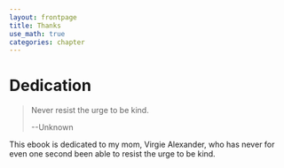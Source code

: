 ```yaml
---
layout: frontpage
title: Thanks
use_math: true
categories: chapter
---
```


# Dedication

> Never resist the urge to be kind.
>
> --Unknown

This ebook is dedicated to my mom, Virgie Alexander, who has never for even one second been able to resist the urge to be kind.

